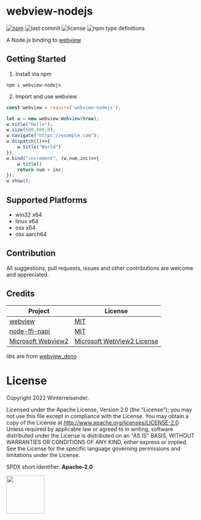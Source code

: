 # webview-nodejs

[![npm](https://img.shields.io/npm/v/webview-nodejs)](https://www.npmjs.com/package/webview-nodejs)
![last commit](https://img.shields.io/github/last-commit/Winterreisender/webviewko)
![license](https://img.shields.io/github/license/Winterreisender/webviewko?color=3DA639)
![npm type definitions](https://img.shields.io/npm/types/webview-nodejs?label=%20&logo=typescript&logoColor=white)


A Node.js binding to [webview](https://github.com/webview/webview)


## Getting Started

1. Install via npm
```shell
npm i webview-nodejs
```
2. Import and use webview
```js
const webview = require('webview-nodejs');

let w = new webview.Webview(true);
w.title("Hello");
w.size(600,600,0);
w.navigate("https://example.com");
w.dispatch(()=>{
    w.title("World")
});
w.bind("increment", (w,num,inc)=>{
    w.title()
    return num + inc;
});
w.show();
```


## Supported Platforms

- win32 x64
- linux x64
- osx x64
- osx aarch64

## Contribution

All suggestions, pull requests, issues and other contributions are welcome and appreciated.

## Credits

| Project                                                                      | License                                                                                          |
|------------------------------------------------------------------------------|--------------------------------------------------------------------------------------------------|
| [webview](https://github.com/webview/webview)                                | [MIT](https://github.com/webview/webview/blob/master/LICENSE)                                    |
| [node-ffi-napi](https://github.com/node-ffi-napi/node-ffi-napi)              | [MIT](https://github.com/node-ffi-napi/node-ffi-napi/blob/master/LICENSE)                        |
| [Microsoft Webview2](https://www.nuget.org/packages/Microsoft.Web.WebView2/) | [Microsoft WebView2 License](https://www.nuget.org/packages/Microsoft.Web.WebView2/1.0.1245.22/License)     |

libs are from [webview_deno](https://github.com/webview/webview_deno)

# License

Copyright 2022 Winterreisender.

Licensed under the Apache License, Version 2.0 (the "License"); you may not use this file except in compliance with the License. You may obtain a copy of the License at http://www.apache.org/licenses/LICENSE-2.0  
Unless required by applicable law or agreed to in writing, software distributed under the License is distributed on an "AS IS" BASIS, WITHOUT WARRANTIES OR CONDITIONS OF ANY KIND, either express or implied.  
See the License for the specific language governing permissions and limitations under the License.

SPDX short identifier: **Apache-2.0**

<img src="https://opensource.org/sites/default/files/public/OSIApproved.svg" width="100" />

